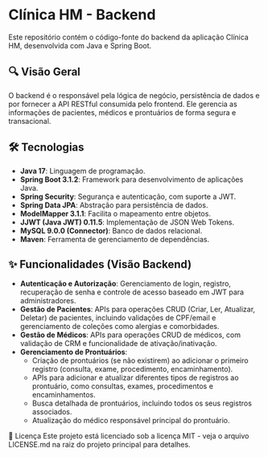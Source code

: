 # Clínica HM - Backend

Este repositório contém o código-fonte do backend da aplicação Clínica HM, desenvolvida com Java e Spring Boot.

## 🔍 Visão Geral

O backend é o responsável pela lógica de negócio, persistência de dados e por fornecer a API RESTful consumida pelo frontend. Ele gerencia as informações de pacientes, médicos e prontuários de forma segura e transacional.

## 🛠️ Tecnologias

* **Java 17**: Linguagem de programação.
* **Spring Boot 3.1.2**: Framework para desenvolvimento de aplicações Java.
* **Spring Security**: Segurança e autenticação, com suporte a JWT.
* **Spring Data JPA**: Abstração para persistência de dados.
* **ModelMapper 3.1.1**: Facilita o mapeamento entre objetos.
* **JJWT (Java JWT) 0.11.5**: Implementação de JSON Web Tokens.
* **MySQL 9.0.0 (Connector)**: Banco de dados relacional.
* **Maven**: Ferramenta de gerenciamento de dependências.

## ✨ Funcionalidades (Visão Backend)

* **Autenticação e Autorização**: Gerenciamento de login, registro, recuperação de senha e controle de acesso baseado em JWT para administradores.
* **Gestão de Pacientes**: APIs para operações CRUD (Criar, Ler, Atualizar, Deletar) de pacientes, incluindo validações de CPF/email e gerenciamento de coleções como alergias e comorbidades.
* **Gestão de Médicos**: APIs para operações CRUD de médicos, com validação de CRM e funcionalidade de ativação/inativação.
* **Gerenciamento de Prontuários**:
    * Criação de prontuários (se não existirem) ao adicionar o primeiro registro (consulta, exame, procedimento, encaminhamento).
    * APIs para adicionar e atualizar diferentes tipos de registros ao prontuário, como consultas, exames, procedimentos e encaminhamentos.
    * Busca detalhada de prontuários, incluindo todos os seus registros associados.
    * Atualização do médico responsável principal do prontuário.

📄 Licença
Este projeto está licenciado sob a licença MIT - veja o arquivo LICENSE.md na raiz do projeto principal para detalhes.
